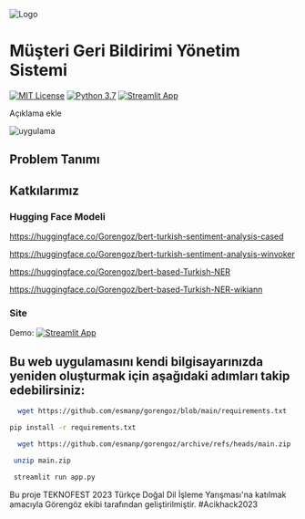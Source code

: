 
![Logo](https://github.com/esmanp/gorengoz2024/blob/main/gg-dark.png?raw=true)
  
# Müşteri Geri Bildirimi Yönetim Sistemi

[![MIT License](https://img.shields.io/badge/License-MIT-green.svg)](https://choosealicense.com/licenses/mit/)
[![Python 3.7](https://img.shields.io/badge/python-3.7-blue.svg)](https://www.python.org/downloads/release/python-370/)
[![Streamlit App](https://docs.streamlit.io/logo.svg)](https://docs.streamlit.io)

Açıklama ekle

![uygulama](https://github.com/esmanp/gorengoz2024/blob/main/uygulama.png?raw=true)


## Problem Tanımı




## Katkılarımız

### Hugging Face Modeli

https://huggingface.co/Gorengoz/bert-turkish-sentiment-analysis-cased

https://huggingface.co/Gorengoz/bert-turkish-sentiment-analysis-winvoker

https://huggingface.co/Gorengoz/bert-based-Turkish-NER

https://huggingface.co/Gorengoz/bert-based-Turkish-NER-wikiann






### Site 
Demo:
[![Streamlit App](https://static.streamlit.io/badges/streamlit_badge_black_white.svg)](https://gorengozun.streamlit.app)
  

## Bu web uygulamasını kendi bilgisayarınızda yeniden oluşturmak için aşağıdaki adımları takip edebilirsiniz: 

```bash
  wget https://github.com/esmanp/gorengoz/blob/main/requirements.txt

```

```bash
pip install -r requirements.txt
```

```bash
  wget https://github.com/esmanp/gorengoz/archive/refs/heads/main.zip
```

```bash
 unzip main.zip
```

```bash
 streamlit run app.py
```

Bu proje TEKNOFEST 2023 Türkçe Doğal Dil İşleme Yarışması'na katılmak amacıyla Görengöz ekibi tarafından geliştirilmiştir. #Acikhack2023
    


  
